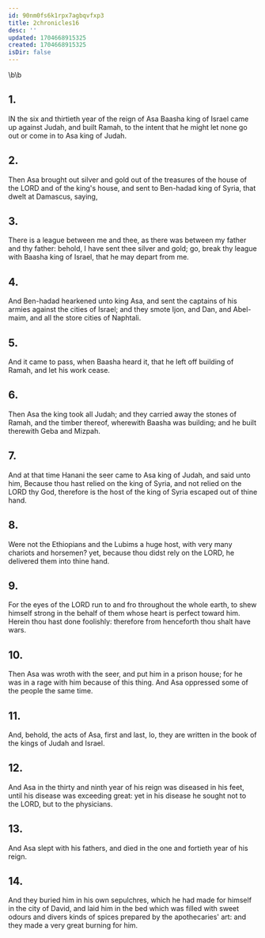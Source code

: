 ```yaml
---
id: 90nm0fs6k1rpx7agbqvfxp3
title: 2chronicles16
desc: ''
updated: 1704668915325
created: 1704668915325
isDir: false
---
```

\b\b
## 1.
IN the six and thirtieth year of the reign of Asa Baasha king of Israel came up against Judah, and built Ramah, to the intent that he might let none go out or come in to Asa king of Judah.
## 2.
Then Asa brought out silver and gold out of the treasures of the house of the LORD and of the king's house, and sent to Ben-hadad king of Syria, that dwelt at Damascus, saying,
## 3.
There is a league between me and thee, as there was between my father and thy father: behold, I have sent thee silver and gold; go, break thy league with Baasha king of Israel, that he may depart from me.
## 4.
And Ben-hadad hearkened unto king Asa, and sent the captains of his armies against the cities of Israel; and they smote Ijon, and Dan, and Abel-maim, and all the store cities of Naphtali.
## 5.
And it came to pass, when Baasha heard it, that he left off building of Ramah, and let his work cease.
## 6.
Then Asa the king took all Judah; and they carried away the stones of Ramah, and the timber thereof, wherewith Baasha was building; and he built therewith Geba and Mizpah.
## 7.
And at that time Hanani the seer came to Asa king of Judah, and said unto him, Because thou hast relied on the king of Syria, and not relied on the LORD thy God, therefore is the host of the king of Syria escaped out of thine hand.
## 8.
Were not the Ethiopians and the Lubims a huge host, with very many chariots and horsemen?  yet, because thou didst rely on the LORD, he delivered them into thine hand.
## 9.
For the eyes of the LORD run to and fro throughout the whole earth, to shew himself strong in the behalf of them whose heart is perfect toward him.  Herein thou hast done foolishly: therefore from henceforth thou shalt have wars.
## 10.
Then Asa was wroth with the seer, and put him in a prison house; for he was in a rage with him because of this thing.  And Asa oppressed some of the people the same time.
## 11.
And, behold, the acts of Asa, first and last, lo, they are written in the book of the kings of Judah and Israel.
## 12.
And Asa in the thirty and ninth year of his reign was diseased in his feet, until his disease was exceeding great: yet in his disease he sought not to the LORD, but to the physicians.
## 13.
And Asa slept with his fathers, and died in the one and fortieth year of his reign.
## 14.
And they buried him in his own sepulchres, which he had made for himself in the city of David, and laid him in the bed which was filled with sweet odours and divers kinds of spices prepared by the apothecaries' art: and they made a very great burning for him.
